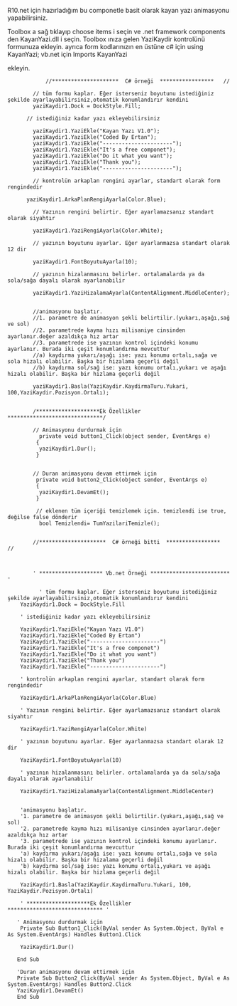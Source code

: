 R10.net için hazırladığım bu componetle basit olarak kayan yazı animasyonu yapabilirsiniz.


Toolbox a sağ tıklayıp choose items i seçin ve .net framework components den KayanYazi.dll i seçin. Toolbox ınıza gelen
YaziKaydir kontrolünü  formunuza ekleyin. ayrıca form kodlarınızın en üstüne 
c# için        using KayanYazi; 
vb.net için    Imports KayanYazi

ekleyin.


                //*********************  C# örneği  *****************   //

            // tüm formu kaplar. Eğer isterseniz boyutunu istediğiniz şekilde ayarlayabilirsiniz,otomatik konumlandırır kendini
            yaziKaydir1.Dock = DockStyle.Fill;  
          
          // istediğiniz kadar yazı ekleyebilirsiniz
            
            yaziKaydir1.YaziEkle("Kayan Yazı V1.0");
            yaziKaydir1.YaziEkle("Coded By Ertan");
            yaziKaydir1.YaziEkle("----------------------");
            yaziKaydir1.YaziEkle("It's a free componet");
            yaziKaydir1.YaziEkle("Do it what you want");
            yaziKaydir1.YaziEkle("Thank you");
            yaziKaydir1.YaziEkle("----------------------");
            
            // kontrolün arkaplan rengini ayarlar, standart olarak form rengindedir
          
          yaziKaydir1.ArkaPlanRengiAyarla(Color.Blue);
            
            // Yazının rengini belirtir. Eğer ayarlamazsanız standart olarak siyahtır
            
            yaziKaydir1.YaziRengiAyarla(Color.White);
            
            // yazının boyutunu ayarlar. Eğer ayarlanmazsa standart olarak 12 dir
            
            yaziKaydir1.FontBoyutuAyarla(10);
            
            // yazının hizalanmasını belirler. ortalamalarda ya da sola/sağa dayalı olarak ayarlanabilir
            
            yaziKaydir1.YaziHizalamaAyarla(ContentAlignment.MiddleCenter);
            
            
            //animasyonu başlatır.  
            //1. parametre de animasyon şekli belirtilir.(yukarı,aşağı,sağ ve sol)
            //2. parametrede kayma hızı milisaniye cinsinden ayarlanır.değer azaldıkça hız artar
            //3. parametrede ise yazının kontrol içindeki konumu ayarlanır. Burada iki çeşit konumlandırma mevcuttur
            //a) kaydırma yukarı/aşağı ise: yazı konumu ortalı,sağa ve sola hizalı olabilir. Başka bir hizalama geçerli değil
            //b) kaydırma sol/sağ ise: yazı konumu ortalı,yukarı ve aşağı hizalı olabilir. Başka bir hizlama geçerli değil
            
            yaziKaydir1.Basla(YaziKaydir.KaydirmaTuru.Yukari, 100,YaziKaydir.Pozisyon.Ortalı);
            
            
            /********************Ek Özellikler  ******************************/
            
            // Animasyonu durdurmak için
              private void button1_Click(object sender, EventArgs e)
             {
              yaziKaydir1.Dur();
             }
            
            
            // Duran animasyonu devam ettirmek için
             private void button2_Click(object sender, EventArgs e)
             {
              yaziKaydir1.DevamEt();
             }
             
             // eklenen tüm içeriği temizlemek için. temizlendi ise true, değilse false dönderir
              bool Temizlendi= TumYazilariTemizle();
             
            
            //*********************  C# örneği bitti  *****************   //
            
            
            
            ' ******************** Vb.net Örneği ************************* '
            
              ' tüm formu kaplar. Eğer isterseniz boyutunu istediğiniz şekilde ayarlayabilirsiniz,otomatik konumlandırır kendini
        YaziKaydir1.Dock = DockStyle.Fill

        ' istediğiniz kadar yazı ekleyebilirsiniz

        YaziKaydir1.YaziEkle("Kayan Yazı V1.0")
        YaziKaydir1.YaziEkle("Coded By Ertan")
        YaziKaydir1.YaziEkle("----------------------")
        YaziKaydir1.YaziEkle("It's a free componet")
        YaziKaydir1.YaziEkle("Do it what you want")
        YaziKaydir1.YaziEkle("Thank you")
        YaziKaydir1.YaziEkle("----------------------")

        ' kontrolün arkaplan rengini ayarlar, standart olarak form rengindedir

        YaziKaydir1.ArkaPlanRengiAyarla(Color.Blue)

        ' Yazının rengini belirtir. Eğer ayarlamazsanız standart olarak siyahtır

        YaziKaydir1.YaziRengiAyarla(Color.White)

        ' yazının boyutunu ayarlar. Eğer ayarlanmazsa standart olarak 12 dir

        YaziKaydir1.FontBoyutuAyarla(10)

        ' yazının hizalanmasını belirler. ortalamalarda ya da sola/sağa dayalı olarak ayarlanabilir

        YaziKaydir1.YaziHizalamaAyarla(ContentAlignment.MiddleCenter)


        'animasyonu başlatır.  
        '1. parametre de animasyon şekli belirtilir.(yukarı,aşağı,sağ ve sol)
        '2. parametrede kayma hızı milisaniye cinsinden ayarlanır.değer azaldıkça hız artar
        '3. parametrede ise yazının kontrol içindeki konumu ayarlanır. Burada iki çeşit konumlandırma mevcuttur
        'a) kaydırma yukarı/aşağı ise: yazı konumu ortalı,sağa ve sola hizalı olabilir. Başka bir hizalama geçerli değil
        'b) kaydırma sol/sağ ise: yazı konumu ortalı,yukarı ve aşağı hizalı olabilir. Başka bir hizlama geçerli değil

        YaziKaydir1.Basla(YaziKaydir.KaydirmaTuru.Yukari, 100, YaziKaydir.Pozisyon.Ortalı)
        
        ' ********************Ek Özellikler  ****************************** '
       
       ' Animasyonu durdurmak için
        Private Sub Button1_Click(ByVal sender As System.Object, ByVal e As System.EventArgs) Handles Button1.Click

        YaziKaydir1.Dur()

       End Sub
      
       'Duran animasyonu devam ettirmek için
       Private Sub Button2_Click(ByVal sender As System.Object, ByVal e As System.EventArgs) Handles Button2.Click
       YaziKaydir1.DevamEt()
       End Sub



